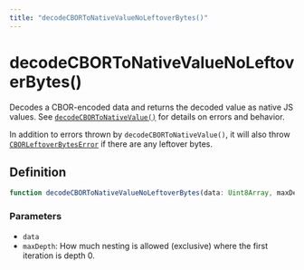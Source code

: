 ```yaml
---
title: "decodeCBORToNativeValueNoLeftoverBytes()"
---
```


# decodeCBORToNativeValueNoLeftoverBytes()

Decodes a CBOR-encoded data and returns the decoded value as native JS values. See [`decodeCBORToNativeValue()`](/reference/main/decodeCBORToNativeValue) for details on errors and behavior.

In addition to errors thrown by `decodeCBORToNativeValue()`, it will also throw [`CBORLeftoverBytesError`](/reference/main/CBORLeftoverBytesError) if there are any leftover bytes.

## Definition

```ts
function decodeCBORToNativeValueNoLeftoverBytes(data: Uint8Array, maxDepth: number): unknown;
```

### Parameters

- `data`
- `maxDepth`: How much nesting is allowed (exclusive) where the first iteration is depth 0.
